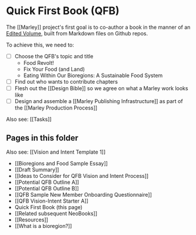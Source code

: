# Quick First Book (QFB)

The [[Marley]] project's first goal is to co-author a book in the manner of an [Edited Volume](https://en.wikipedia.org/wiki/Edited_volume), built from Markdown files on Github repos. 

To achieve this, we need to:

- [ ] Choose the QFB's topic and title
	- Food Revolt! 
	- Fix Your Food (and Land)
	- Eating Within Our Bioregions: A Sustainable Food System
- [ ] Find out who wants to contribute chapters
- [ ] Flesh out the [[Design Bible]] so we agree on what a Marley work looks like
- [ ] Design and assemble a [[Marley Publishing Infrastructure]] as part of the [[Marley Production Process]]

Also see: [[Tasks]]

## Pages in this folder

Also see: [[Vision and Intent Template 1]]

- [[Bioregions and Food Sample Essay]]
- [[Draft Summary]]
- [[Ideas to Consider for QFB Vision and Intent Process]]
- [[Potential QFB Outline A]]
- [[Potential QFB Outline B]]
- [[QFB Sample New Member Onboarding Questionnaire]]
- [[QFB Vision-Intent Starter A]]
- Quick First Book (this page)
- [[Related subsequent NeoBooks]]
- [[Resources]]
- [[What is a bioregion?]]
